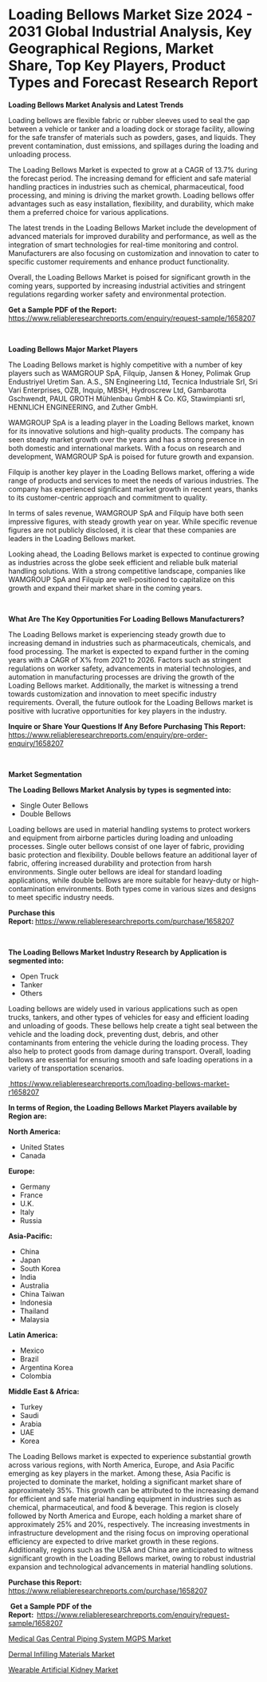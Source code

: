 <p><h1>Loading Bellows Market Size 2024 - 2031 Global Industrial Analysis, Key Geographical Regions, Market Share, Top Key Players, Product Types and Forecast Research Report</h1></p><p><strong>Loading Bellows Market Analysis and Latest Trends</strong></p>
<p><p>Loading bellows are flexible fabric or rubber sleeves used to seal the gap between a vehicle or tanker and a loading dock or storage facility, allowing for the safe transfer of materials such as powders, gases, and liquids. They prevent contamination, dust emissions, and spillages during the loading and unloading process.</p><p>The Loading Bellows Market is expected to grow at a CAGR of 13.7% during the forecast period. The increasing demand for efficient and safe material handling practices in industries such as chemical, pharmaceutical, food processing, and mining is driving the market growth. Loading bellows offer advantages such as easy installation, flexibility, and durability, which make them a preferred choice for various applications.</p><p>The latest trends in the Loading Bellows Market include the development of advanced materials for improved durability and performance, as well as the integration of smart technologies for real-time monitoring and control. Manufacturers are also focusing on customization and innovation to cater to specific customer requirements and enhance product functionality.</p><p>Overall, the Loading Bellows Market is poised for significant growth in the coming years, supported by increasing industrial activities and stringent regulations regarding worker safety and environmental protection.</p></p>
<p><strong>Get a Sample PDF of the Report:&nbsp;</strong> <a href="https://www.reliableresearchreports.com/enquiry/request-sample/1658207">https://www.reliableresearchreports.com/enquiry/request-sample/1658207</a></p>
<p>&nbsp;</p>
<p><strong>Loading Bellows Major Market Players</strong></p>
<p><p>The Loading Bellows market is highly competitive with a number of key players such as WAMGROUP SpA, Filquip, Jansen & Honey, Polimak Grup Endustriyel Uretim San. A.S., SN Engineering Ltd, Tecnica Industriale Srl, Sri Vari Enterprises, OZB, Inquip, MBSH, Hydroscrew Ltd, Gambarotta Gschwendt, PAUL GROTH Mühlenbau GmbH & Co. KG, Stawimpianti srl, HENNLICH ENGINEERING, and Zuther GmbH.</p><p>WAMGROUP SpA is a leading player in the Loading Bellows market, known for its innovative solutions and high-quality products. The company has seen steady market growth over the years and has a strong presence in both domestic and international markets. With a focus on research and development, WAMGROUP SpA is poised for future growth and expansion.</p><p>Filquip is another key player in the Loading Bellows market, offering a wide range of products and services to meet the needs of various industries. The company has experienced significant market growth in recent years, thanks to its customer-centric approach and commitment to quality.</p><p>In terms of sales revenue, WAMGROUP SpA and Filquip have both seen impressive figures, with steady growth year on year. While specific revenue figures are not publicly disclosed, it is clear that these companies are leaders in the Loading Bellows market.</p><p>Looking ahead, the Loading Bellows market is expected to continue growing as industries across the globe seek efficient and reliable bulk material handling solutions. With a strong competitive landscape, companies like WAMGROUP SpA and Filquip are well-positioned to capitalize on this growth and expand their market share in the coming years.</p></p>
<p>&nbsp;</p>
<p><strong>What Are The Key Opportunities For Loading Bellows Manufacturers?</strong></p>
<p><p>The Loading Bellows market is experiencing steady growth due to increasing demand in industries such as pharmaceuticals, chemicals, and food processing. The market is expected to expand further in the coming years with a CAGR of X% from 2021 to 2026. Factors such as stringent regulations on worker safety, advancements in material technologies, and automation in manufacturing processes are driving the growth of the Loading Bellows market. Additionally, the market is witnessing a trend towards customization and innovation to meet specific industry requirements. Overall, the future outlook for the Loading Bellows market is positive with lucrative opportunities for key players in the industry.</p></p>
<p><strong>Inquire or Share Your Questions If Any Before Purchasing This Report:</strong> <a href="https://www.reliableresearchreports.com/enquiry/pre-order-enquiry/1658207">https://www.reliableresearchreports.com/enquiry/pre-order-enquiry/1658207</a></p>
<p>&nbsp;</p>
<p><strong>Market Segmentation</strong></p>
<p><strong>The Loading Bellows Market Analysis by types is segmented into:</strong></p>
<p><ul><li>Single Outer Bellows</li><li>Double Bellows</li></ul></p>
<p><p>Loading bellows are used in material handling systems to protect workers and equipment from airborne particles during loading and unloading processes. Single outer bellows consist of one layer of fabric, providing basic protection and flexibility. Double bellows feature an additional layer of fabric, offering increased durability and protection from harsh environments. Single outer bellows are ideal for standard loading applications, while double bellows are more suitable for heavy-duty or high-contamination environments. Both types come in various sizes and designs to meet specific industry needs.</p></p>
<p><strong>Purchase this Report:&nbsp;</strong><a href="https://www.reliableresearchreports.com/purchase/1658207">https://www.reliableresearchreports.com/purchase/1658207</a></p>
<p>&nbsp;</p>
<p><strong>The Loading Bellows Market Industry Research by Application is segmented into:</strong></p>
<p><ul><li>Open Truck</li><li>Tanker</li><li>Others</li></ul></p>
<p><p>Loading bellows are widely used in various applications such as open trucks, tankers, and other types of vehicles for easy and efficient loading and unloading of goods. These bellows help create a tight seal between the vehicle and the loading dock, preventing dust, debris, and other contaminants from entering the vehicle during the loading process. They also help to protect goods from damage during transport. Overall, loading bellows are essential for ensuring smooth and safe loading operations in a variety of transportation scenarios.</p></p>
<p><a href="https://www.reliableresearchreports.com/loading-bellows-market-r1658207">&nbsp;https://www.reliableresearchreports.com/loading-bellows-market-r1658207</a></p>
<p><strong>In terms of Region, the Loading Bellows Market Players available by Region are:</strong></p>
<p>
    <p> <strong> North America: </strong>
        <ul>
            <li>United States</li>
            <li>Canada</li>
        </ul>
        </p> 
    <p> <strong> Europe: </strong>
        <ul>
            <li>Germany</li>
            <li>France</li>
            <li>U.K.</li>
            <li>Italy</li>
            <li>Russia</li>
        </ul>
        </p> 
    <p> <strong> Asia-Pacific: </strong>
        <ul>
            <li>China</li>
            <li>Japan</li>
            <li>South Korea</li>
            <li>India</li>
            <li>Australia</li>
            <li>China Taiwan</li>
            <li>Indonesia</li>
            <li>Thailand</li>
            <li>Malaysia</li>
        </ul>
        </p> 
    <p> <strong> Latin America: </strong>
        <ul>
            <li>Mexico</li>
            <li>Brazil</li>
            <li>Argentina Korea</li>
            <li>Colombia</li>
        </ul>
        </p> 
    <p> <strong> Middle East & Africa: </strong>
        <ul>
            <li>Turkey</li>
            <li>Saudi</li>
            <li>Arabia</li>
            <li>UAE</li>
            <li>Korea</li>
        </ul>
    </p>
    </p>
<p><p>The Loading Bellows market is expected to experience substantial growth across various regions, with North America, Europe, and Asia Pacific emerging as key players in the market. Among these, Asia Pacific is projected to dominate the market, holding a significant market share of approximately 35%. This growth can be attributed to the increasing demand for efficient and safe material handling equipment in industries such as chemical, pharmaceutical, and food & beverage. This region is closely followed by North America and Europe, each holding a market share of approximately 25% and 20%, respectively. The increasing investments in infrastructure development and the rising focus on improving operational efficiency are expected to drive market growth in these regions. Additionally, regions such as the USA and China are anticipated to witness significant growth in the Loading Bellows market, owing to robust industrial expansion and technological advancements in material handling solutions.</p></p>
<p><strong>Purchase this Report: </strong><a href="https://www.reliableresearchreports.com/purchase/1658207">https://www.reliableresearchreports.com/purchase/1658207</a></p>
<p>&nbsp;<strong>Get a Sample PDF of the Report:&nbsp;&nbsp;</strong><a href="https://www.reliableresearchreports.com/enquiry/request-sample/1658207">https://www.reliableresearchreports.com/enquiry/request-sample/1658207</a></p>
<p><strong></strong></p>
<p><p><a href="https://www.linkedin.com/pulse/analyzing-medical-gas-central-piping-system-mgps-market-global-c5tpe?trackingId=o4Yr01GyP2GIdWuMocYwVQ%3D%3D">Medical Gas Central Piping System MGPS Market</a></p><p><a href="https://www.linkedin.com/pulse/analyzing-dermal-infilling-materials-market-global-industry-qb7he?trackingId=I6OoxHLb2tTg1GD3vHiKmw%3D%3D">Dermal Infilling Materials Market</a></p><p><a href="https://www.linkedin.com/pulse/wearable-artificial-kidney-market-size-outlook-forecast-ewppe?trackingId=CzIHZSxRpj3Bgkg3hNhpSA%3D%3D">Wearable Artificial Kidney Market</a></p></p>